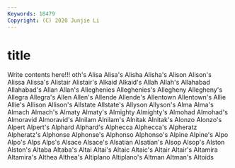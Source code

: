 ```yaml
---
Keywords: 18479
Copyright: (C) 2020 Junjie Li
---
```


# title

Write contents here!!!
oth's 
Alisa 
Alisa's 
Alisha 
Alisha's 
Alison 
Alison's 
Alissa
Alissa's 
Alistair 
Alistair's 
Alkaid 
Alkaid's 
Allah 
Allah's 
Allahabad 
Allahabad's 
Allan
Allan's 
Alleghenies 
Alleghenies's 
Allegheny 
Allegheny's 
Allegra 
Allegra's 
Allen 
Allen's 
Allende
Allende's 
Allentown 
Allentown's 
Allie 
Allie's 
Allison 
Allison's 
Allstate 
Allstate's 
Allyson
Allyson's 
Alma 
Alma's 
Almach 
Almach's 
Almaty 
Almaty's 
Almighty 
Almighty's 
Almohad
Almohad's 
Almoravid 
Almoravid's 
Alnilam 
Alnilam's 
Alnitak 
Alnitak's 
Alonzo 
Alonzo's 
Alpert
Alpert's 
Alphard 
Alphard's 
Alphecca 
Alphecca's 
Alpheratz 
Alpheratz's 
Alphonse 
Alphonse's 
Alphonso
Alphonso's 
Alpine 
Alpine's 
Alpo 
Alpo's 
Alps 
Alps's 
Alsace 
Alsace's 
Alsatian
Alsatian's 
Alsop 
Alsop's 
Alston 
Alston's 
Altaba 
Altaba's 
Altai 
Altai's 
Altaic
Altaic's 
Altair 
Altair's 
Altamira 
Altamira's 
Althea 
Althea's 
Altiplano 
Altiplano's 
Altman
Altman's 
Altoids 
